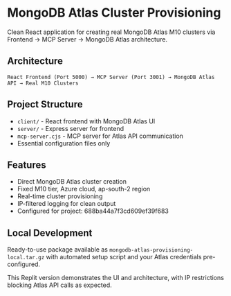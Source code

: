 # MongoDB Atlas Cluster Provisioning

Clean React application for creating real MongoDB Atlas M10 clusters via Frontend → MCP Server → MongoDB Atlas architecture.

## Architecture

```
React Frontend (Port 5000) → MCP Server (Port 3001) → MongoDB Atlas API → Real M10 Clusters
```

## Project Structure

- `client/` - React frontend with MongoDB Atlas UI
- `server/` - Express server for frontend
- `mcp-server.cjs` - MCP server for Atlas API communication
- Essential configuration files only

## Features

- Direct MongoDB Atlas cluster creation
- Fixed M10 tier, Azure cloud, ap-south-2 region  
- Real-time cluster provisioning
- IP-filtered logging for clean output
- Configured for project: 688ba44a7f3cd609ef39f683

## Local Development

Ready-to-use package available as `mongodb-atlas-provisioning-local.tar.gz` with automated setup script and your Atlas credentials pre-configured.

This Replit version demonstrates the UI and architecture, with IP restrictions blocking Atlas API calls as expected.